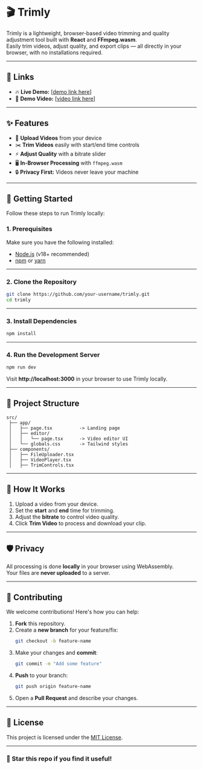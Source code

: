 # 🎬 Trimly

Trimly is a lightweight, browser-based video trimming and quality adjustment tool built with **React** and **FFmpeg.wasm**.  
Easily trim videos, adjust quality, and export clips — all directly in your browser, with no installations required.  

---

## 🔗 Links

- 🔥 **Live Demo:** [[demo link here](https://trimly-nine.vercel.app/)]
- 🎥 **Demo Video:** [[video link here](https://www.youtube.com/watch?v=rekRw8oo5J4)]

---

## ✨ Features

- 📂 **Upload Videos** from your device
- ✂️ **Trim Videos** easily with start/end time controls
- ⚡ **Adjust Quality** with a bitrate slider
- 🖥️ **In-Browser Processing** with `ffmpeg.wasm`
- 🔒 **Privacy First:** Videos never leave your machine

---

## 🚀 Getting Started

Follow these steps to run Trimly locally:

### 1. Prerequisites
Make sure you have the following installed:
- [Node.js](https://nodejs.org/) (v18+ recommended)
- [npm](https://www.npmjs.com/) or [yarn](https://yarnpkg.com/)

---

### 2. Clone the Repository
```bash
git clone https://github.com/your-username/trimly.git
cd trimly
```

---

### 3. Install Dependencies
```bash
npm install
```

---

### 4. Run the Development Server
```bash
npm run dev
```
Visit **http://localhost:3000** in your browser to use Trimly locally.

---

## 📂 Project Structure
```
src/
 ├── app/
 │   ├── page.tsx          -> Landing page
 │   ├── editor/
 │   │   └── page.tsx      -> Video editor UI
 │   └── globals.css       -> Tailwind styles
 ├── components/
 │   ├── FileUploader.tsx
 │   ├── VideoPlayer.tsx
 │   ├── TrimControls.tsx
```

---

## 🧩 How It Works
1. Upload a video from your device.  
2. Set the **start** and **end** time for trimming.  
3. Adjust the **bitrate** to control video quality.  
4. Click **Trim Video** to process and download your clip.  

---

## 🛡️ Privacy
All processing is done **locally** in your browser using WebAssembly.  
Your files are **never uploaded** to a server.

---

## 🤝 Contributing

We welcome contributions! Here's how you can help:

1. **Fork** this repository.
2. Create a **new branch** for your feature/fix:
   ```bash
   git checkout -b feature-name
   ```
3. Make your changes and **commit**:
   ```bash
   git commit -m "Add some feature"
   ```
4. **Push** to your branch:
   ```bash
   git push origin feature-name
   ```
5. Open a **Pull Request** and describe your changes.

---

## 📜 License

This project is licensed under the [MIT License](LICENSE).

---

### 🌟 Star this repo if you find it useful!
